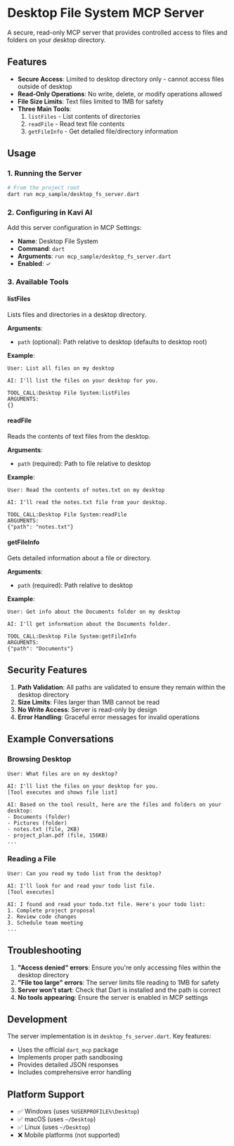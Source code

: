 # Desktop File System MCP Server

A secure, read-only MCP server that provides controlled access to files and folders on your desktop directory.

## Features

- **Secure Access**: Limited to desktop directory only - cannot access files outside of desktop
- **Read-Only Operations**: No write, delete, or modify operations allowed
- **File Size Limits**: Text files limited to 1MB for safety
- **Three Main Tools**:
  1. `listFiles` - List contents of directories
  2. `readFile` - Read text file contents
  3. `getFileInfo` - Get detailed file/directory information

## Usage

### 1. Running the Server

```bash
# From the project root
dart run mcp_sample/desktop_fs_server.dart
```

### 2. Configuring in Kavi AI

Add this server configuration in MCP Settings:

- **Name**: Desktop File System
- **Command**: `dart`
- **Arguments**: `run mcp_sample/desktop_fs_server.dart`
- **Enabled**: ✓

### 3. Available Tools

#### listFiles
Lists files and directories in a desktop directory.

**Arguments**:
- `path` (optional): Path relative to desktop (defaults to desktop root)

**Example**:
```
User: List all files on my desktop

AI: I'll list the files on your desktop for you.

TOOL_CALL:Desktop File System:listFiles
ARGUMENTS:
{}
```

#### readFile
Reads the contents of text files from the desktop.

**Arguments**:
- `path` (required): Path to file relative to desktop

**Example**:
```
User: Read the contents of notes.txt on my desktop

AI: I'll read the notes.txt file from your desktop.

TOOL_CALL:Desktop File System:readFile
ARGUMENTS:
{"path": "notes.txt"}
```

#### getFileInfo
Gets detailed information about a file or directory.

**Arguments**:
- `path` (required): Path relative to desktop

**Example**:
```
User: Get info about the Documents folder on my desktop

AI: I'll get information about the Documents folder.

TOOL_CALL:Desktop File System:getFileInfo
ARGUMENTS:
{"path": "Documents"}
```

## Security Features

1. **Path Validation**: All paths are validated to ensure they remain within the desktop directory
2. **Size Limits**: Files larger than 1MB cannot be read
3. **No Write Access**: Server is read-only by design
4. **Error Handling**: Graceful error messages for invalid operations

## Example Conversations

### Browsing Desktop
```
User: What files are on my desktop?

AI: I'll list the files on your desktop for you.
[Tool executes and shows file list]

AI: Based on the tool result, here are the files and folders on your desktop:
- Documents (folder)
- Pictures (folder) 
- notes.txt (file, 2KB)
- project_plan.pdf (file, 156KB)
...
```

### Reading a File
```
User: Can you read my todo list from the desktop?

AI: I'll look for and read your todo list file.
[Tool executes]

AI: I found and read your todo.txt file. Here's your todo list:
1. Complete project proposal
2. Review code changes
3. Schedule team meeting
...
```

## Troubleshooting

1. **"Access denied" errors**: Ensure you're only accessing files within the desktop directory
2. **"File too large" errors**: The server limits file reading to 1MB for safety
3. **Server won't start**: Check that Dart is installed and the path is correct
4. **No tools appearing**: Ensure the server is enabled in MCP settings

## Development

The server implementation is in `desktop_fs_server.dart`. Key features:

- Uses the official `dart_mcp` package
- Implements proper path sandboxing
- Provides detailed JSON responses
- Includes comprehensive error handling

## Platform Support

- ✅ Windows (uses `%USERPROFILE%\Desktop`)
- ✅ macOS (uses `~/Desktop`)
- ✅ Linux (uses `~/Desktop`)
- ❌ Mobile platforms (not supported) 